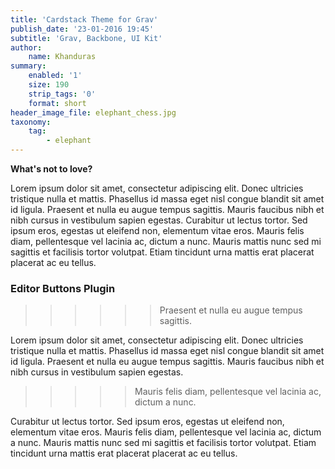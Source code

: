 ```yaml
---
title: 'Cardstack Theme for Grav'
publish_date: '23-01-2016 19:45'
subtitle: 'Grav, Backbone, UI Kit'
author:
    name: Khanduras
summary:
    enabled: '1'
    size: 190
    strip_tags: '0'
    format: short
header_image_file: elephant_chess.jpg
taxonomy:
    tag:
        - elephant
---
```


**What's not to love?**

Lorem ipsum dolor sit amet, consectetur adipiscing elit. Donec ultricies tristique nulla et mattis. Phasellus id massa eget nisl congue blandit sit amet id ligula. Praesent et nulla eu augue tempus sagittis. Mauris faucibus nibh et nibh cursus in vestibulum sapien egestas. Curabitur ut lectus tortor. Sed ipsum eros, egestas ut eleifend non, elementum vitae eros. Mauris felis diam, pellentesque vel lacinia ac, dictum a nunc. Mauris mattis nunc sed mi sagittis et facilisis tortor volutpat. Etiam tincidunt urna mattis erat placerat placerat ac eu tellus.

### Editor Buttons Plugin

>>>>>> Praesent et nulla eu augue tempus sagittis.

Lorem ipsum dolor sit amet, consectetur adipiscing elit. Donec ultricies tristique nulla et mattis. Phasellus id massa eget nisl congue blandit sit amet id ligula. Praesent et nulla eu augue tempus sagittis. Mauris faucibus nibh et nibh cursus in vestibulum sapien egestas.

>>>>> Mauris felis diam, pellentesque vel lacinia ac, dictum a nunc.

Curabitur ut lectus tortor. Sed ipsum eros, egestas ut eleifend non, elementum vitae eros. Mauris felis diam, pellentesque vel lacinia ac, dictum a nunc. Mauris mattis nunc sed mi sagittis et facilisis tortor volutpat. Etiam tincidunt urna mattis erat placerat placerat ac eu tellus.